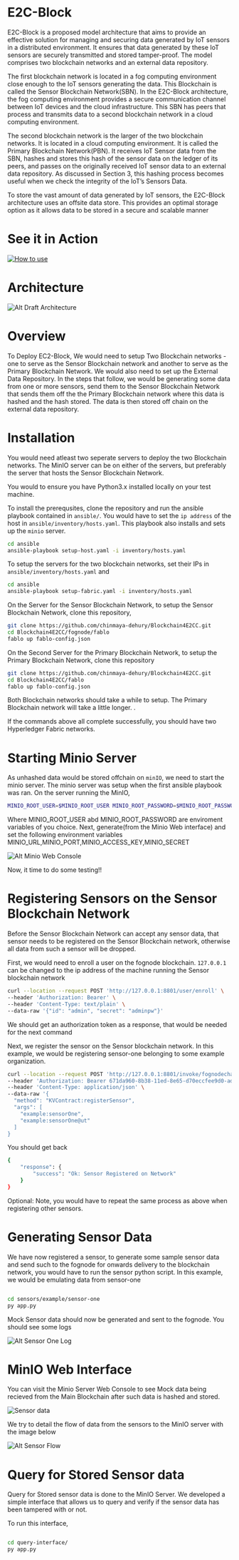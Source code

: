 # E2C-Block

E2C-Block is a proposed model
architecture that aims to provide an effective solution for managing and securing data
generated by IoT sensors in a distributed environment. It ensures that data generated by
these IoT sensors are securely transmitted and stored tamper-proof. The model comprises
two blockchain networks and an external data repository.

The first blockchain network is located in a fog computing environment close enough
to the IoT sensors generating the data. This Blockchain is called the Sensor Blockchain
Network(SBN). In the E2C-Block architecture, the fog computing environment provides
a secure communication channel between IoT devices and the cloud infrastructure. This SBN has peers that
process and transmits data to a second blockchain network in a
cloud computing environment.

The second blockchain network is the larger of the
two blockchain networks. It is located in a cloud computing environment. It is called
the Primary Blockchain Network(PBN). It receives IoT Sensor data from the SBN,
hashes and stores this hash of the sensor data on the ledger of its peers, and passes on
the originally received IoT sensor data to an external data repository. As discussed in
Section 3, this hashing process becomes useful when we check the integrity of the IoT’s
Sensors Data.

To store the vast amount of data generated by IoT sensors, the E2C-Block
architecture uses an offsite data store. This provides an optimal storage option as it allows
data to be stored in a secure and scalable manner

# See it in Action

[![How to use](docs/highlevel_overview_min.jpg)](https://youtu.be/pKvMTjo_5og)

# Architecture

![Alt Draft Architecture](docs/highlevel_overview_v2.jpg "EC2-Block Architecture")

# Overview

To Deploy EC2-Block, We would need to setup Two Blockchain networks - one to serve as the Sensor Blockchain network and another to serve as the Primary Blockchain Network. We would also need to set up the External Data Repository. In the steps that follow, we would be generating some data from one or more sensors, send them to the Sensor Blockchain Network that sends them off the the Primary Blockchain network where this data is hashed and the hash stored. The data is then stored off chain on the external data repository.

# Installation

You would need atleast two seperate servers to deploy the two Blockchain networks. The MinIO server can be on either of the servers, but preferably the server that hosts the Sensor Blockchain Network.

You would to ensure you have Python3.x installed locally on your test machine.

To install the prerequsites, clone the repository and run the ansible playbook contained in `ansible/`. You would have to set the `ip address` of the host in `ansible/inventory/hosts.yaml`. This playbook also installs and sets up the `minio` server.

```bash
cd ansible
ansible-playbook setup-host.yaml -i inventory/hosts.yaml

```

To setup the servers for the two blockchain networks, set their IPs in `ansible/inventory/hosts.yaml` and

```bash
cd ansible
ansible-playbook setup-fabric.yaml -i inventory/hosts.yaml

```

On the Server for the Sensor Blockchain Network, to setup the Sensor Blockchain Network, clone this repository,

```bash
git clone https://github.com/chinmaya-dehury/Blockchain4E2CC.git
cd Blockchain4E2CC/fognode/fablo
fablo up fablo-config.json
```

On the Second Server for the Primary Blockchain Network, to setup the Primary Blockchain Network, clone this repository

```bash
git clone https://github.com/chinmaya-dehury/Blockchain4E2CC.git
cd Blockchain4E2CC/fablo
fablo up fablo-config.json
```

Both Blockchain networks should take a while to setup. The Primary Blockchain network will take a little longer. .

If the commands above all complete successfully, you should have two Hyperledger Fabric networks.

# Starting Minio Server

As unhashed data would be stored offchain on `minIO`, we need to start the minio server. The minio server was setup when the first ansible playbook was ran. On the server running the MinIO,

```bash
MINIO_ROOT_USER=$MINIO_ROOT_USER MINIO_ROOT_PASSWORD=$MINIO_ROOT_PASSWORD minio server /mnt/data --console-address ":9001"

```

Where MINIO_ROOT_USER abd MINIO_ROOT_PASSWORD are enviroment variables of you choice. Next, generate(from the Minio Web interface) and set the following environment variables
MINIO_URL,MINIO_PORT,MINIO_ACCESS_KEY,MINIO_SECRET

![Alt Minio Web Console](docs/minio-web-console.png "Minio Web Console")

Now, it time to do some testing!!

# Registering Sensors on the Sensor Blockchain Network

Before the Sensor Blockchain Network can accept any sensor data, that sensor needs to be registered on the Sensor Blockchain network, otherwise all data from such a sensor will be dropped.

First, we would need to enroll a user on the fognode blockchain. `127.0.0.1` can be changed to the ip address of the machine running the Sensor blockchain network

```bash
curl --location --request POST 'http://127.0.0.1:8801/user/enroll' \
--header 'Authorization: Bearer' \
--header 'Content-Type: text/plain' \
--data-raw '{"id": "admin", "secret": "adminpw"}'

```

We should get an authorization token as a response, that would be needed for the next command

Next, we register the sensor on the Sensor blockchain network. In this example, we would be registering sensor-one belonging to some example organization.

```bash
curl --location --request POST 'http://127.0.0.1:8801/invoke/fognodechannel/fognode' \
--header 'Authorization: Bearer 671da960-8b38-11ed-8e65-d70eccfee9d0-admin' \
--header 'Content-Type: application/json' \
--data-raw '{
  "method": "KVContract:registerSensor",
  "args": [
    "example:sensorOne",
    "example:sensorOne@ut"
  ]
}

```

You should get back

```bash
{
    "response": {
        "success": "Ok: Sensor Registered on Network"
    }
}

```

Optional: Note, you would have to repeat the same process as above when registering other sensors.

# Generating Sensor Data

We have now registered a sensor, to generate some sample sensor data and send such to the fognode for onwards delivery to the blockchain network, you would have to run the sensor python script. In this example, we would be emulating data from sensor-one

```bash

cd sensors/example/sensor-one
py app.py

```

Mock Sensor data should now be generated and sent to the fognode. You should see some logs

![Alt Sensor One Log](docs/sensor-one-log.png "Sensor One Log")

# MinIO Web Interface

You can visit the Minio Server Web Console to see Mock data being recieved from the Main Blockchain after such data is hashed and stored.

![Sensor data](docs/minio-web-with-sensor-data.png "Sensor data")

We try to detail the flow of data from the sensors to the MinIO server with the image below

![Alt Sensor Flow](docs/data-flow-from-sensor-to-minio-v3.jpg "Sensor Flow")

# Query for Stored Sensor data

Query for Stored sensor data is done to the MinIO Server. We developed a simple interface that allows us to query and verify if the sensor data has been tampered with or not.

To run this interface,

```bash

cd query-interface/
py app.py

```
